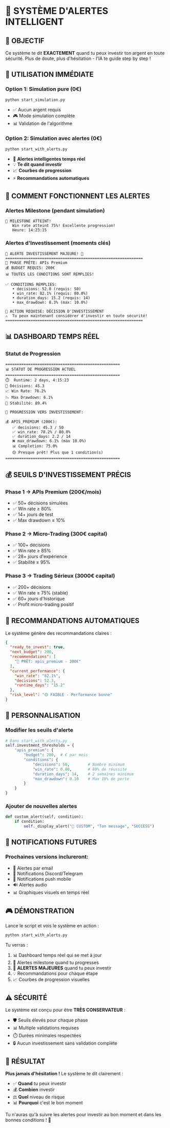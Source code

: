 # 🚨 SYSTÈME D'ALERTES INTELLIGENT

## 🎯 **OBJECTIF**
Ce système te dit **EXACTEMENT** quand tu peux investir ton argent en toute sécurité. Plus de doute, plus d'hésitation - l'IA te guide step by step !

## 🚀 **UTILISATION IMMÉDIATE**

### **Option 1: Simulation pure (0€)**
```bash
python start_simulation.py
```
- ✅ Aucun argent requis
- 🎮 Mode simulation complète
- 📊 Validation de l'algorithme

### **Option 2: Simulation avec alertes (0€)**
```bash
python start_with_alerts.py
```
- 🔔 **Alertes intelligentes temps réel**
- 💡 **Te dit quand investir**
- 📈 **Courbes de progression**
- ⚡ **Recommandations automatiques**

## 🔔 **COMMENT FONCTIONNENT LES ALERTES**

### **Alertes Milestone (pendant simulation)**
```
🎉 MILESTONE ATTEINT!
   Win rate atteint 75%! Excellente progression!
   Heure: 14:23:15
```

### **Alertes d'Investissement (moments clés)**
```
🚨 ALERTE INVESTISSEMENT MAJEURE! 🚨
============================================================
🎯 PHASE PRÊTE: APIs Premium
💰 BUDGET REQUIS: 200€
📊 TOUTES LES CONDITIONS SONT REMPLIES!

✅ CONDITIONS REMPLIES:
   • decisions: 52.0 (requis: 50)
   • win_rate: 82.1% (requis: 80.0%)
   • duration_days: 15.2 (requis: 14)
   • max_drawdown: 8.3% (max: 10.0%)

🎯 ACTION REQUISE: DÉCISION D'INVESTISSEMENT
⚠️  Tu peux maintenant considérer d'investir en toute sécurité!
============================================================
```

## 📊 **DASHBOARD TEMPS RÉEL**

### **Statut de Progression**
```
==================================================
📊 STATUT DE PROGRESSION ACTUEL
==================================================
⏱️  Runtime: 2 days, 4:15:23
🎯 Décisions: 45.3
📈 Win Rate: 78.2%
📉 Max Drawdown: 6.1%
🔧 Stabilité: 89.4%

🎯 PROGRESSION VERS INVESTISSEMENT:

💰 APIS_PREMIUM (200€):
   ✅ decisions: 45.3 / 50
   ✅ win_rate: 78.2% / 80.0%
   ✅ duration_days: 2.2 / 14
   ❌ max_drawdown: 6.1% (max 10.0%)
   📊 Completion: 75.0%
   🟡 Presque prêt! Plus que 1 condition(s)
==================================================
```

## 💰 **SEUILS D'INVESTISSEMENT PRÉCIS**

### **Phase 1 → APIs Premium (200€/mois)**
- ✅ 50+ décisions simulées
- ✅ Win rate ≥ 80%
- ✅ 14+ jours de test
- ✅ Max drawdown ≤ 10%

### **Phase 2 → Micro-Trading (300€ capital)**
- ✅ 100+ décisions
- ✅ Win rate ≥ 85%
- ✅ 28+ jours d'expérience
- ✅ Stabilité ≥ 95%

### **Phase 3 → Trading Sérieux (3000€ capital)**
- ✅ 200+ décisions
- ✅ Win rate ≥ 75% (stable)
- ✅ 60+ jours d'historique
- ✅ Profit micro-trading positif

## 🎯 **RECOMMANDATIONS AUTOMATIQUES**

Le système génère des recommandations claires :

```json
{
  "ready_to_invest": true,
  "next_budget": 200,
  "recommendations": [
    "🚀 PRÊT: apis_premium - 200€"
  ],
  "current_performance": {
    "win_rate": "82.1%",
    "decisions": 52.3,
    "runtime_days": "15.2"
  },
  "risk_level": "🟡 FAIBLE - Performance bonne"
}
```

## 🔧 **PERSONNALISATION**

### **Modifier les seuils d'alerte**
```python
# Dans start_with_alerts.py
self.investment_thresholds = {
    "apis_premium": {
        "budget": 200,  # € par mois
        "conditions": {
            "decisions": 50,        # Nombre minimum
            "win_rate": 0.80,       # 80% de réussite
            "duration_days": 14,    # 2 semaines minimum
            "max_drawdown": 0.10    # Max 10% de perte
        }
    }
}
```

### **Ajouter de nouvelles alertes**
```python
def custom_alert(self, condition):
    if condition:
        self._display_alert("🎯 CUSTOM", "Ton message", "SUCCESS")
```

## 📱 **NOTIFICATIONS FUTURES**

### **Prochaines versions inclureront:**
- 📧 Alertes par email
- 💬 Notifications Discord/Telegram
- 📱 Notifications push mobile
- 🔊 Alertes audio
- 📊 Graphiques visuels en temps réel

## 🎮 **DÉMONSTRATION**

Lance le script et vois le système en action :

```bash
python start_with_alerts.py
```

Tu verras :
1. 📊 Dashboard temps réel qui se met à jour
2. 🎉 Alertes milestone quand tu progresses
3. 🚨 **ALERTES MAJEURES** quand tu peux investir
4. 💡 Recommandations pour chaque étape
5. 📈 Courbes de progression visuelles

## ⚠️ **SÉCURITÉ**

Le système est conçu pour être **TRÈS CONSERVATEUR** :
- 🛡️ Seuils élevés pour chaque phase
- 📊 Multiple validations requises
- ⏱️ Durées minimales respectées
- 🔒 Aucun investissement sans validation complète

## 🎯 **RÉSULTAT**

**Plus jamais d'hésitation !** Le système te dit clairement :
- ✅ **Quand** tu peux investir
- 💰 **Combien** investir
- ⚖️ **Quel** niveau de risque
- 📊 **Pourquoi** c'est le bon moment

Tu n'auras qu'à suivre les alertes pour investir au bon moment et dans les bonnes conditions ! 🚀 
